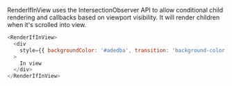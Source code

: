 RenderIfInView uses the IntersectionObserver API to allow conditional child rendering and callbacks based on viewport visibility. It will render children when it's scrolled into view.

```js
<RenderIfInView>
  <div
    style={{ backgroundColor: '#adedba', transition: 'background-color 1s' }}
  >
    In view
  </div>
</RenderIfInView>
```
